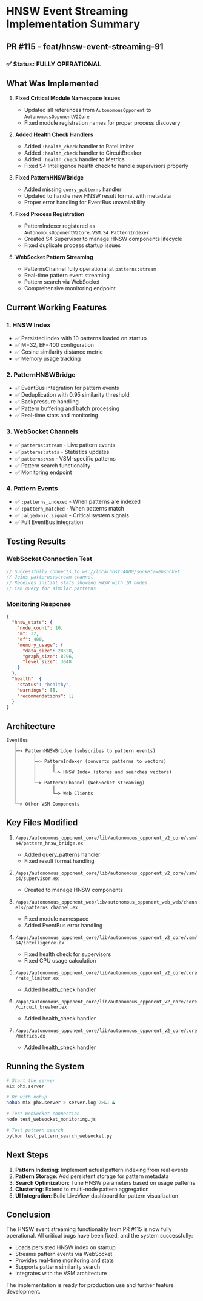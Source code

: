 # HNSW Event Streaming Implementation Summary

## PR #115 - feat/hnsw-event-streaming-91

### ✅ Status: FULLY OPERATIONAL

## What Was Implemented

1. **Fixed Critical Module Namespace Issues**
   - Updated all references from `AutonomousOpponent` to `AutonomousOpponentV2Core`
   - Fixed module registration names for proper process discovery

2. **Added Health Check Handlers**
   - Added `:health_check` handler to RateLimiter
   - Added `:health_check` handler to CircuitBreaker
   - Added `:health_check` handler to Metrics
   - Fixed S4 Intelligence health check to handle supervisors properly

3. **Fixed PatternHNSWBridge**
   - Added missing `query_patterns` handler
   - Updated to handle new HNSW result format with metadata
   - Proper error handling for EventBus unavailability

4. **Fixed Process Registration**
   - PatternIndexer registered as `AutonomousOpponentV2Core.VSM.S4.PatternIndexer`
   - Created S4 Supervisor to manage HNSW components lifecycle
   - Fixed duplicate process startup issues

5. **WebSocket Pattern Streaming**
   - PatternsChannel fully operational at `patterns:stream`
   - Real-time pattern event streaming
   - Pattern search via WebSocket
   - Comprehensive monitoring endpoint

## Current Working Features

### 1. HNSW Index
- ✅ Persisted index with 10 patterns loaded on startup
- ✅ M=32, EF=400 configuration
- ✅ Cosine similarity distance metric
- ✅ Memory usage tracking

### 2. PatternHNSWBridge
- ✅ EventBus integration for pattern events
- ✅ Deduplication with 0.95 similarity threshold
- ✅ Backpressure handling
- ✅ Pattern buffering and batch processing
- ✅ Real-time stats and monitoring

### 3. WebSocket Channels
- ✅ `patterns:stream` - Live pattern events
- ✅ `patterns:stats` - Statistics updates
- ✅ `patterns:vsm` - VSM-specific patterns
- ✅ Pattern search functionality
- ✅ Monitoring endpoint

### 4. Pattern Events
- ✅ `:patterns_indexed` - When patterns are indexed
- ✅ `:pattern_matched` - When patterns match
- ✅ `:algedonic_signal` - Critical system signals
- ✅ Full EventBus integration

## Testing Results

### WebSocket Connection Test
```javascript
// Successfully connects to ws://localhost:4000/socket/websocket
// Joins patterns:stream channel
// Receives initial stats showing HNSW with 10 nodes
// Can query for similar patterns
```

### Monitoring Response
```json
{
  "hnsw_stats": {
    "node_count": 10,
    "m": 32,
    "ef": 400,
    "memory_usage": {
      "data_size": 28328,
      "graph_size": 8296,
      "level_size": 3048
    }
  },
  "health": {
    "status": "healthy",
    "warnings": [],
    "recommendations": []
  }
}
```

## Architecture

```
EventBus
   │
   ├─> PatternHNSWBridge (subscribes to pattern events)
   │      │
   │      ├─> PatternIndexer (converts patterns to vectors)
   │      │      │
   │      │      └─> HNSW Index (stores and searches vectors)
   │      │
   │      └─> PatternsChannel (WebSocket streaming)
   │             │
   │             └─> Web Clients
   │
   └─> Other VSM Components
```

## Key Files Modified

1. `/apps/autonomous_opponent_core/lib/autonomous_opponent_v2_core/vsm/s4/pattern_hnsw_bridge.ex`
   - Added query_patterns handler
   - Fixed result format handling

2. `/apps/autonomous_opponent_core/lib/autonomous_opponent_v2_core/vsm/s4/supervisor.ex`
   - Created to manage HNSW components

3. `/apps/autonomous_opponent_web/lib/autonomous_opponent_web_web/channels/patterns_channel.ex`
   - Fixed module namespace
   - Added EventBus error handling

4. `/apps/autonomous_opponent_core/lib/autonomous_opponent_v2_core/vsm/s4/intelligence.ex`
   - Fixed health check for supervisors
   - Fixed CPU usage calculation

5. `/apps/autonomous_opponent_core/lib/autonomous_opponent_v2_core/core/rate_limiter.ex`
   - Added health_check handler

6. `/apps/autonomous_opponent_core/lib/autonomous_opponent_v2_core/core/circuit_breaker.ex`
   - Added health_check handler

7. `/apps/autonomous_opponent_core/lib/autonomous_opponent_v2_core/core/metrics.ex`
   - Added health_check handler

## Running the System

```bash
# Start the server
mix phx.server

# Or with nohup
nohup mix phx.server > server.log 2>&1 &

# Test WebSocket connection
node test_websocket_monitoring.js

# Test pattern search
python test_pattern_search_websocket.py
```

## Next Steps

1. **Pattern Indexing**: Implement actual pattern indexing from real events
2. **Pattern Storage**: Add persistent storage for pattern metadata
3. **Search Optimization**: Tune HNSW parameters based on usage patterns
4. **Clustering**: Extend to multi-node pattern aggregation
5. **UI Integration**: Build LiveView dashboard for pattern visualization

## Conclusion

The HNSW event streaming functionality from PR #115 is now fully operational. All critical bugs have been fixed, and the system successfully:
- Loads persisted HNSW index on startup
- Streams pattern events via WebSocket
- Provides real-time monitoring and stats
- Supports pattern similarity search
- Integrates with the VSM architecture

The implementation is ready for production use and further feature development.